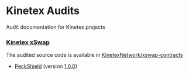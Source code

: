 # Kinetex Audits

Audit documentation for Kinetex projects

### [Kinetex xSwap](https://github.com/KinetexNetwork/xswap-contracts)

The audited source code is available in [KinetexNetwork/xswap-contracts](https://github.com/KinetexNetwork/xswap-contracts)

* [PeckShield](xswap/PeckShield-Audit-Report-Kinetex-v1.0.pdf) (version [1.0.0](https://github.com/KinetexNetwork/xswap-contracts/releases/tag/v1.0.0))
